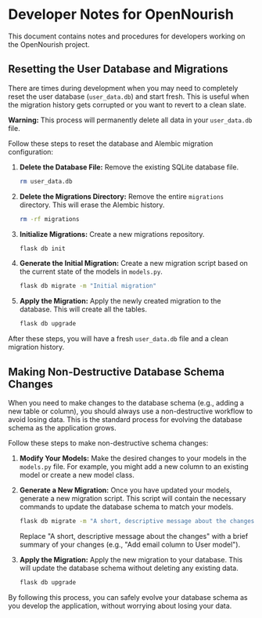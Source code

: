 # Developer Notes for OpenNourish

This document contains notes and procedures for developers working on the OpenNourish project.

## Resetting the User Database and Migrations

There are times during development when you may need to completely reset the user database (`user_data.db`) and start fresh. This is useful when the migration history gets corrupted or you want to revert to a clean slate.

**Warning:** This process will permanently delete all data in your `user_data.db` file.

Follow these steps to reset the database and Alembic migration configuration:

1.  **Delete the Database File:**
    Remove the existing SQLite database file.
    ```bash
    rm user_data.db
    ```

2.  **Delete the Migrations Directory:**
    Remove the entire `migrations` directory. This will erase the Alembic history.
    ```bash
    rm -rf migrations
    ```

3.  **Initialize Migrations:**
    Create a new migrations repository.
    ```bash
    flask db init
    ```

4.  **Generate the Initial Migration:**
    Create a new migration script based on the current state of the models in `models.py`.
    ```bash
    flask db migrate -m "Initial migration"
    ```

5.  **Apply the Migration:**
    Apply the newly created migration to the database. This will create all the tables.
    ```bash
    flask db upgrade
    ```

After these steps, you will have a fresh `user_data.db` file and a clean migration history.

## Making Non-Destructive Database Schema Changes

When you need to make changes to the database schema (e.g., adding a new table or column), you should always use a non-destructive workflow to avoid losing data. This is the standard process for evolving the database schema as the application grows.

Follow these steps to make non-destructive schema changes:

1.  **Modify Your Models:**
    Make the desired changes to your models in the `models.py` file. For example, you might add a new column to an existing model or create a new model class.

2.  **Generate a New Migration:**
    Once you have updated your models, generate a new migration script. This script will contain the necessary commands to update the database schema to match your models.
    ```bash
    flask db migrate -m "A short, descriptive message about the changes"
    ```
    Replace "A short, descriptive message about the changes" with a brief summary of your changes (e.g., "Add email column to User model").

3.  **Apply the Migration:**
    Apply the new migration to your database. This will update the database schema without deleting any existing data.
    ```bash
    flask db upgrade
    ```

By following this process, you can safely evolve your database schema as you develop the application, without worrying about losing your data.

